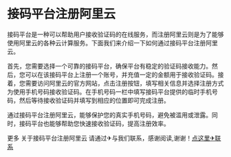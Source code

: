 # 接码平台注册阿里云

接码平台是一种可以帮助用户接收验证码的在线服务，而注册阿里云则是为了能够使用阿里云的各种云计算服务。下面我们来介绍一下如何通过接码平台注册阿里云。

首先，您需要选择一个可靠的接码平台，确保平台有稳定的验证码接收能力。然后，您可以在该接码平台上注册一个账号，并充值一定的金额用于接收验证码。接着，您需要访问阿里云的官方网站，点击注册按钮，填写相关信息并选择注册方式为使用手机号码接收验证码。在手机号码一栏中填写接码平台提供的临时手机号码，然后等待接收验证码并填写到相应的位置即可完成注册。

通过接码平台注册阿里云，能够保护您的真实手机号码，避免被滥用或泄露。同时，接码平台也能够帮助您快速接收验证码，提高注册效率。

更多 关于接码平台注册阿里云 请通过✈与我们联系，感谢阅读,谢谢！[点这里✈联系](https://sms.k02.cc)